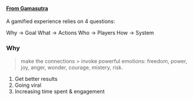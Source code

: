 #### [From Gamasutra](https://www.gamasutra.com/blogs/VictorManrique/20130618/194563/Gamification_Design_Framework_The_SMA_Model.php)

A gamified experience relies on 4 questions:

Why   -> Goal
What  -> Actions
Who   -> Players
How   -> System

### Why

> make the connections > invoke powerful emotions: freedom, power, joy, anger, wonder, courage, mistery, risk.

1. Get better results
2. Going viral
3. Increasing time spent & engagement
